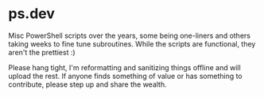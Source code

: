 # ps.dev
Misc PowerShell scripts over the years, some being one-liners and others taking weeks to fine tune subroutines.  While the scripts are functional, they aren't the prettiest :)  


Please hang tight, I'm reformatting and sanitizing things offline and will upload the rest.  If anyone finds something of value or has something to contribute, please step up and share the wealth.
